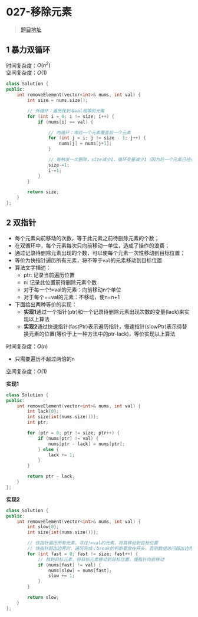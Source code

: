 # 027-移除元素

>[题目地址](https://leetcode-cn.com/problems/remove-element/)

## 1 暴力双循环

时间复杂度：$O(n^2)$<br>
空间复杂度：$O(1)$

```cpp
class Solution {
public:
    int removeElement(vector<int>& nums, int val) {
        int size = nums.size();

        // 外循环：遍历找到与val相等的元素
        for (int i = 0; i != size; i++) {
            if (nums[i] == val) {

                // 内循环：用后一个元素覆盖前一个元素
                for (int j = i; j != size - 1; j++) {
                    nums[j] = nums[j+1];
                }

                // 每触发一次删除，size减少1，循环变量减少1（因为后一个元素已经被移动到当前元素的位置）
                size-=1;
                i-=1;
            }
        }

        return size;
    }
};
```


## 2 双指针
- 每个元素向前移动的次数，等于此元素之前待删除元素的个数；
- 在双循环中，每个元素每次只向前移动一单位，造成了操作的浪费；
- 通过记录待删除元素出现的个数，可以使每个元素一次性移动到目标位置；
- 等价为快指针遍历所有元素，将不等于`val`的元素移动到目标位置
- 算法文字描述：
	- ptr: 记录当前遍历位置
	- n: 记录此位置前待删除元素个数
	- 对于每一个!=val的元素：向前移动n个单位
	- 对于每个==val的元素：不移动，使n=n+1
- 下面给出两种等价的实现：
	- **实现1**通过一个指针(ptr)和一个记录待删除元素出现次数的变量(lack)来实现以上算法
	- **实现2**通过快速指针(fastPtr)表示遍历指针，慢速指针(slowPtr)表示待替换元素的位置(等价于上一种方法中的ptr-lack)，等价实现以上算法

时间复杂度：$O(n)$
- 只需要遍历不超过两倍的n

空间复杂度：$O(1)$


**实现1**
```cpp
class Solution {
public:
    int removeElement(vector<int>& nums, int val) {
        int lack{0};
        int size{int(nums.size())};
        int ptr;

        for (ptr = 0; ptr != size; ptr++) {
            if (nums[ptr] != val) {
                nums[ptr - lack] = nums[ptr]; 
            } else {
                lack += 1;
            }
        }

        return ptr - lack;
    }
};

```

**实现2**
```cpp
class Solution {
public:
    int removeElement(vector<int>& nums, int val) {
        int slow{0};
        int size{int(nums.size())};

		// 快指针遍历所有元素，寻找!=val的元素，将其移动到目标位置
		// 快指针超出边界时，遍历完成；break的判断要放在开头，否则数组访问超出边界
        for (int fast = 0; fast != size; fast++) {
			// 找到目标元素，将目标元素移动到目标位置，慢指针向前移动
            if (nums[fast] != val) {
                nums[slow] = nums[fast];
                slow += 1;
            }
        }

        return slow;
    }
};
```